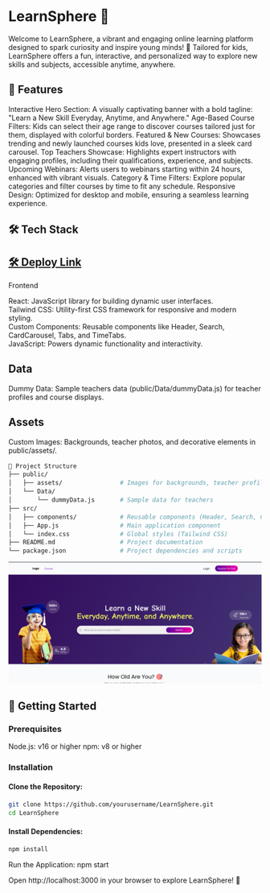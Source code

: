# LearnSphere 🚀
Welcome to LearnSphere, a vibrant and engaging online learning platform designed to spark curiosity and inspire young minds! 🌟 Tailored for kids, LearnSphere offers a fun, interactive, and personalized way to explore new skills and subjects, accessible anytime, anywhere.

## 🌟 Features

Interactive Hero Section: A visually captivating banner with a bold tagline: "Learn a New Skill Everyday, Anytime, and Anywhere."
Age-Based Course Filters: Kids can select their age range to discover courses tailored just for them, displayed with colorful borders.
Featured & New Courses: Showcases trending and newly launched courses kids love, presented in a sleek card carousel.
Top Teachers Showcase: Highlights expert instructors with engaging profiles, including their qualifications, experience, and subjects.
Upcoming Webinars: Alerts users to webinars starting within 24 hours, enhanced with vibrant visuals.
Category & Time Filters: Explore popular categories and filter courses by time to fit any schedule.
Responsive Design: Optimized for desktop and mobile, ensuring a seamless learning experience.

## 🛠️ Tech Stack


## <a href="https://learn-sphere-tau.vercel.app">🛠️ Deploy Link</a>
Frontend

React: JavaScript library for building dynamic user interfaces. <br>
Tailwind CSS: Utility-first CSS framework for responsive and modern styling.<br>
Custom Components: Reusable components like Header, Search, CardCarousel, Tabs, and TimeTabs.<br>
JavaScript: Powers dynamic functionality and interactivity.

## Data

Dummy Data: Sample teachers data (public/Data/dummyData.js) for teacher profiles and course displays.

## Assets

Custom Images: Backgrounds, teacher photos, and decorative elements in public/assets/.
<br>

```sh
📂 Project Structure
├── public/
│   ├── assets/                # Images for backgrounds, teacher profiles, etc.
│   └── Data/
│       └── dummyData.js       # Sample data for teachers
├── src/
│   ├── components/            # Reusable components (Header, Search, CardCarousel, Tabs, TimeTabs)
│   ├── App.js                 # Main application component
│   └── index.css              # Global styles (Tailwind CSS)
├── README.md                  # Project documentation
└── package.json               # Project dependencies and scripts
```




![Project Banner](project.png)

## 🚀 Getting Started
### Prerequisites

Node.js: v16 or higher
npm: v8 or higher

### Installation

#### Clone the Repository:
```sh
git clone https://github.com/yourusername/LearnSphere.git
cd LearnSphere
```

#### Install Dependencies:
```sh
npm install
```
Run the Application:
npm start


Open http://localhost:3000 in your browser to explore LearnSphere! 🎉



